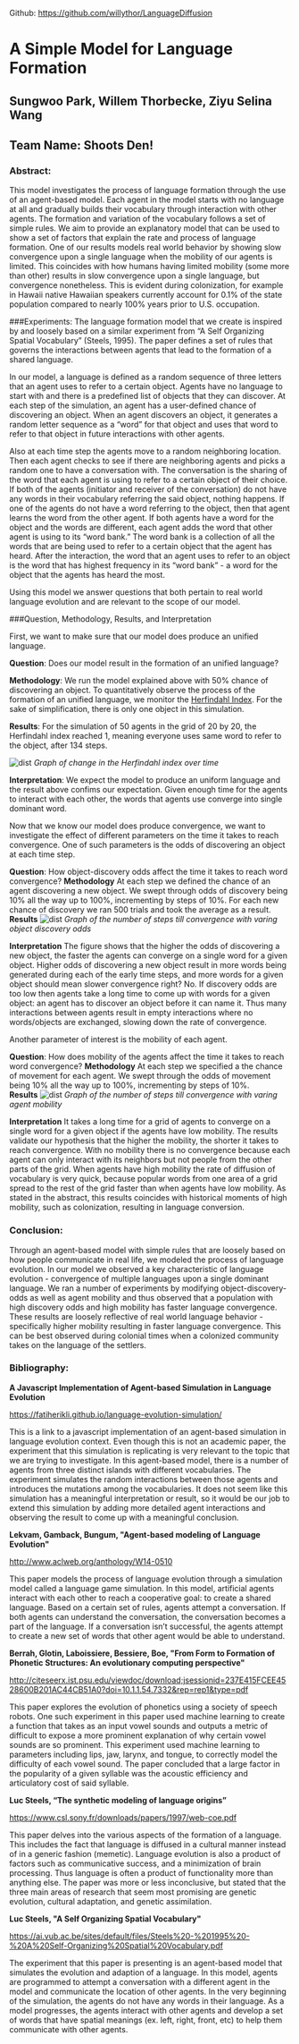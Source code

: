 Github: <https://github.com/willythor/LanguageDiffusion>


# A Simple Model for Language Formation
## Sungwoo Park, Willem Thorbecke, Ziyu Selina Wang
## Team Name: Shoots Den!




### Abstract:
This model investigates the process of language formation through the use of an agent-based model. Each agent in the model starts with no language at all and gradually builds their vocabulary through interaction with other agents. The formation and variation of the vocabulary follows a set of simple rules. We aim to provide an explanatory model that can be used to show a set of factors that explain the rate and process of language formation. One of our results models real world behavior by showing slow convergence upon a single language when the mobility of our agents is limited. This coincides with how humans having limited mobility (some more than other) results in slow convergence upon a single language, but convergence nonetheless. This is evident during colonization, for example in Hawaii native Hawaiian speakers currently account for 0.1% of the state population compared to nearly 100% years prior to U.S. occupation. 






###Experiments:
The language formation model that we create is inspired by and loosely based on a similar experiment from “A Self Organizing Spatial Vocabulary” (Steels, 1995). The paper defines a set of rules that governs the interactions between agents that lead to the formation of a shared language. 


In our model, a language is defined as a random sequence of three letters that an agent uses to refer to a certain object. Agents have no language to start with and there is a predefined list of objects that they can discover. At each step of the simulation, an agent has a user-defined chance of discovering an object. When an agent discovers an object, it generates a random letter sequence as a “word” for that object and uses that word to refer to that object in future interactions with other agents.


Also at each time step the agents move to a random neighboring location. Then each agent checks to see if there are neighboring agents and picks a random one to have a conversation with. The conversation is the sharing of the word that each agent is using to refer to a certain object of their choice. If both of the agents (initiator and receiver of the conversation) do not have any words in their vocabulary referring the said object, nothing happens. If one of the agents do not have a word referring to the object, then that agent learns the word from the other agent. If both agents have a word for the object and the words are different, each agent adds the word that other agent is using to its “word bank.” The word bank is a collection of all the words that are being used to refer to a certain object that the agent has heard. After the interaction, the word that an agent uses to refer to an object is the word that has highest frequency in its “word bank” - a word for the object that the agents has heard the most.


Using this model we answer questions that both pertain to real world language evolution and are relevant to the scope of our model.


###Question, Methodology, Results, and Interpretation


First, we want to make sure that our model does produce an unified language.


**Question**: 
Does our model result in the formation of an unified language?


**Methodology**: 
We run the model explained above with 50% chance of discovering an object. To quantitatively observe the process of the formation of an unified language, we monitor the [Herfindahl Index](https://en.wikipedia.org/wiki/Herfindahl_index).  For the sake of simplification, there is only one object in this simulation.


**Results**:
For the simulation of 50 agents in the grid of 20 by 20, the Herfindahl index reached 1, meaning everyone uses same word to refer to the object, after 134 steps. 


![dist](herfindahl_indicies.jpg)
*Graph of change in the Herfindahl index over time*


**Interpretation**:
We expect the model to produce an uniform language and the result above confims our expectation. Given enough time for the agents to interact with each other, the words that agents use converge into single dominant word. 






Now that we know our model does produce convergence, we want to investigate the effect of different parameters on the time it takes to reach convergence. One of such parameters is the odds of discovering an object at each time step.


**Question**: 
How object-discovery odds affect the time it takes to reach word convergence?
**Methodology**
At each step we defined the chance of an agent discovering a new object. We swept through odds of discovery being 10% all the way up to 100%, incrementing by steps of 10%. For each new chance of discovery we ran 500 trials and took the average as a result.
**Results**
![dist](discovery.png)
*Graph of the number of steps till convergence with varing object discovery odds*

**Interpretation**
The figure shows that the higher the odds of discovering a new object, the faster the agents can converge on a single word for a given object. Higher odds of discovering a new object result in more words being generated during each of the early time steps, and more words for a given object should mean slower convergence right? No. If discovery odds are too low then agents take a long time to come up with words for a given object: an agent has to discover an object before it can name it. Thus many interactions between agents result in empty interactions where no words/objects are exchanged, slowing down the rate of convergence.






Another parameter of interest is the mobility of each agent. 


**Question**:
How does mobility of the agents affect the time it takes to reach word convergence?
**Methodology**
At each step we specified a the chance of movement for each agent. We swept through the odds of movement being 10% all the way up to 100%, incrementing by steps of 10%.  
**Results**
![dist](mobility.png)
*Graph of the number of steps till convergence with varing agent mobility*

**Interpretation**
It takes a long time for a grid of agents to converge on a single word for a given object if the agents have low mobility. The results validate our hypothesis that the higher the mobility, the shorter it takes to reach convergence. With no mobility there is no convergence because each agent can only interact with its neighbors but not people from the other parts of the grid.  When agents have high mobility the rate of diffusion of vocabulary is very quick, because popular words from one area of a grid spread to the rest of the grid faster than when agents have low mobility. As stated in the abstract, this results coincides with historical moments of high mobility, such as colonization, resulting in language conversion.






### Conclusion:
Through an agent-based model with simple rules that are loosely based on how people communicate in real life, we modeled the process of language evolution. In our model we observed a key characteristic of language evolution - convergence of multiple languages upon a single dominant language. We ran a number of experiments by modifying object-discovery-odds as well as agent mobility and thus observed that a population with high discovery odds and high mobility has faster language convergence. These results are loosely reflective of real world language behavior - specifically higher mobility resulting in faster language convergence. This can be best observed during colonial times when a colonized community takes on the language of the settlers. 






### Bibliography:


**A Javascript Implementation of Agent-based Simulation in Language Evolution**


<https://fatiherikli.github.io/language-evolution-simulation/>


This is a link to a javascript implementation of an agent-based simulation in language evolution context. Even though this is not an academic paper, the experiment that this simulation is replicating is very relevant to the topic that we are trying to investigate. In this agent-based model, there is a number of agents from three distinct islands with different vocabularies. The experiment simulates the random interactions between those agents and introduces the mutations among the vocabularies. It does not seem like this simulation has a meaningful interpretation or result, so it would be our job to extend this simulation by adding more detailed agent interactions and observing the result to come up with a meaningful conclusion.


**Lekvam, Gamback, Bungum, "Agent-based modeling of Language Evolution"**


<http://www.aclweb.org/anthology/W14-0510>


This paper models the process of language evolution through a simulation model called a language game simulation. In this model, artificial agents interact with each other to reach a cooperative goal: to create a shared language. Based on a certain set of rules, agents attempt a conversation. If both agents can understand the conversation, the conversation becomes a part of the language. If a conversation isn’t successful, the agents attempt to create a new set of words that other agent would be able to understand.


**Berrah, Glotin, Laboissiere, Bessiere, Boe, "From Form to Formation of Phonetic Structures: An evolutionary computing perspective"**


<http://citeseerx.ist.psu.edu/viewdoc/download;jsessionid=237E415FCEE4528600B201AC44CB51A0?doi=10.1.1.54.7332&rep=rep1&type=pdf>


This paper explores the evolution of phonetics using a society of speech robots. One such experiment in this paper used machine learning to create a function that takes as an input vowel sounds and outputs a metric of difficult to expose a more prominent explanation of why certain vowel sounds are so prominent. This experiment used machine learning to parameters including lips, jaw, larynx, and tongue, to correctly model the difficulty of each vowel sound. The paper concluded that a large factor in the popularity of a given syllable was the acoustic efficiency and articulatory cost of said syllable.


**Luc Steels, “The synthetic modeling of language origins”**


<https://www.csl.sony.fr/downloads/papers/1997/web-coe.pdf>


This paper delves into the various aspects of the formation of a language. This includes the fact that language is diffused in a cultural manner instead of in a generic fashion (memetic). Language evolution is also a product of factors such as communicative success, and a minimization of brain processing. Thus language is often a product of functionality more than anything else. The paper was more or less inconclusive, but stated that the three main areas of research that seem most promising are genetic evolution, cultural adaptation, and genetic assimilation.


**Luc Steels, "A Self Organizing Spatial Vocabulary"**


<https://ai.vub.ac.be/sites/default/files/Steels%20-%201995%20-%20A%20Self-Organizing%20Spatial%20Vocabulary.pdf>


The experiment that this paper is presenting is an agent-based model that simulates the evolution and adaption of a language. In this model, agents are programmed to attempt a conversation with a different agent in the model and communicate the location of other agents. In the very beginning of the simulation, the agents do not have any words in their language. As a model progresses, the agents interact with other agents and develop a set of words that have spatial meanings (ex. left, right, front, etc) to help them communicate with other agents.


